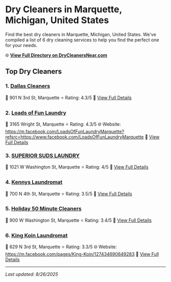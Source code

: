 # Dry Cleaners in Marquette, Michigan, United States

Find the best dry cleaners in Marquette, Michigan, United States. We've compiled a list of 6 dry cleaning services to help you find the perfect one for your needs.

🌐 **[View Full Directory on DryCleanersNear.com](https://drycleanersnear.com/city/US/Michigan/Marquette)**

## Top Dry Cleaners

### 1. [Dallas Cleaners](https://drycleanersnear.com/dryCleaner/68785923f9b6fab2e64ff2f4/dallas-cleaners)
📍 901 N 3rd St, Marquette
⭐ Rating: 4.3/5
🔗 [View Full Details](https://drycleanersnear.com/dryCleaner/68785923f9b6fab2e64ff2f4/dallas-cleaners)

### 2. [Loads of Fun Laundry](https://drycleanersnear.com/dryCleaner/68785925f9b6fab2e64ff32d/loads-of-fun-laundry)
📍 3165 Wright St, Marquette
⭐ Rating: 4.3/5
🌐 Website: https://m.facebook.com/LoadsOfFunLaundryMarquette?refsrc=https://www.facebook.com/LoadsOfFunLaundryMarquette
🔗 [View Full Details](https://drycleanersnear.com/dryCleaner/68785925f9b6fab2e64ff32d/loads-of-fun-laundry)

### 3. [SUPERIOR SUDS LAUNDRY](https://drycleanersnear.com/dryCleaner/68785926f9b6fab2e64ff343/superior-suds-laundry)
📍 1021 W Washington St, Marquette
⭐ Rating: 4/5
🔗 [View Full Details](https://drycleanersnear.com/dryCleaner/68785926f9b6fab2e64ff343/superior-suds-laundry)

### 4. [Kennys Laundromat](https://drycleanersnear.com/dryCleaner/68785929f9b6fab2e64ff39b/kennys-laundromat)
📍 700 N 4th St, Marquette
⭐ Rating: 3.5/5
🔗 [View Full Details](https://drycleanersnear.com/dryCleaner/68785929f9b6fab2e64ff39b/kennys-laundromat)

### 5. [Holiday 50 Minute Cleaners](https://drycleanersnear.com/dryCleaner/68785924f9b6fab2e64ff311/holiday-50-minute-cleaners)
📍 900 W Washington St, Marquette
⭐ Rating: 3.4/5
🔗 [View Full Details](https://drycleanersnear.com/dryCleaner/68785924f9b6fab2e64ff311/holiday-50-minute-cleaners)

### 6. [King Koin Laundromat](https://drycleanersnear.com/dryCleaner/68785927f9b6fab2e64ff36c/king-koin-laundromat)
📍 629 N 3rd St, Marquette
⭐ Rating: 3.3/5
🌐 Website: https://m.facebook.com/pages/King-Koin/127434690649283
🔗 [View Full Details](https://drycleanersnear.com/dryCleaner/68785927f9b6fab2e64ff36c/king-koin-laundromat)


---

*Last updated: 8/26/2025*
